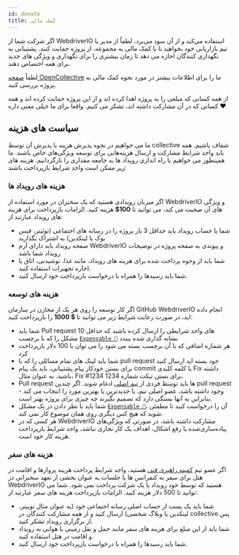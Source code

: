 ```yaml
---
id: donate
title: کمک مالی
---
```


اگر شرکت شما از WebdriverIO استفاده می‌کند و از آن سود می‌برد، لطفاً از مدیر یا تیم بازاریابی خود بخواهید تا با کمک مالی به مجموعه، از پروژه حمایت کنند. پشتیبانی به نگهداری کنندگان اجازه می دهد تا زمان بیشتری را برای نگهداری و ویژگی های جدید برای همه اختصاص دهند.

لطفاً [ صفحه OpenCollective](https://opencollective.com/webdriverio) ما را برای اطلاعات بیشتر در مورد نحوه کمک مالی به پروژه بررسی کنید.

از همه کسانی که مبلغی را به پروژه اهدا کرده اند و از این پروژه حمایت کرده اند و همه کسانی که در آن مشارکت داشته اند، تشکر می کنیم. واقعا برای ما خیلی معنی داره ❤️

## سیاست های هزینه

ما می خواهیم در نحوه پذیرش هزینه با پذیرش آن توسط collective شفاف باشیم. همه باید واجد شرایط مشارکت و ارسال هزینه‌هایی برای توسعه ویژگی‌های خاص باشند. ما همینطور می خواهیم با راه اندازی رویداد ها به جامعه مقداری را بازگردانیم. هزینه های زیر ممکن است واجد شرایط بازپرداخت باشند:

### هزینه های رویداد ها

اگر میزبان رویدادی هستید که یک سخنران در مورد استفاده از WebdriverIO و ویژگی های آن صحبت می کند، می توانید تا __100$__ هزینه کنید. الزامات بازپرداخت برای هزینه های رویداد عبارتند از:

- شما یا حساب رویداد باید حداقل 3 بار پروژه را در رسانه های اجتماعی (توئیتر، فیس بوک یا لینکدین) به اشتراک بگذارید
- صفحه رویداد باید دارای آرم WebdriverIO و پیوندی به صفحه پروژه در توضیحات رویداد شما باشد
- شما باید از وجوه پرداخت شده برای هزینه های رویداد، مانند غذا، نوشیدنی، اتاق یا اجاره تجهیزات استفاده کنید.
- شما باید رسیدها را همراه با درخواست بازپرداخت خود ارسال کنید.

### هزینه های توسعه

اگر کار توسعه را روی هر یک از مخازن در سازمان GitHub WebdriverIO انجام داده اید، در صورت رعایت شرایط زیر می توانید تا __$ 1000__ را بازپرداخت کنید:

- شما باید Pull request های واجد شرایطی را ارسال کرده باشید که حداقل 10 مشکل را که با برچسب [`Expensable 💸`](https://github.com/webdriverio/webdriverio/labels/Expensable%20%F0%9F%92%B8) نشانه گذاری شده ببندد
- هر شماره اضافی که با آن برچسب بسته می شود را می توان با 100 دلار بازپرداخت کرد
- شما باید لینک های تمام مسائلی را که با pull request خود بسته اید ارسال کنید
- برای بستن خودکار پیام پشتیبانی، باید یک پیام commit با کلمه کلیدی Fix داشته باشید. به عنوان مثال، Fix #1234 برای بستن تیکت شماره 1234.
- Pull request ها باید توسط فردی از [تیم اصلی](https://github.com/webdriverio/webdriverio/blob/main/AUTHORS.md#tsc-technical-steering-committee) ادغام شوند. اگر چندین pull request وجود داشته باشد، عضو اصلی تیم، یا جدیدترین یا بهترین مورد را انتخاب می کند - بنابراین به آنها بستگی دارد که تصمیم بگیرند چه چیزی برای پروژه بهتر است.
- شما باید با نظر دادن در یک مشکل [`Expensable 💸`](https://github.com/webdriverio/webdriverio/labels/Expensable%20%F0%9F%92%B8)، آن را درخواست کنید تا مطمئن شوید که هیچ کس دیگری روی همان موضوع کار نمی کند.
- هر کسی که در WebdriverIO مشارکت داشته باشد، در صورتی که ویژگی‌های پیاده‌سازی‌شده یا رفع اشکال، اهداف یک کار تجاری نباشد، واجد شرایط بازپرداخت هزینه‌ کار خود است.

### هزینه های سفر

اگر عضو تیم [کمیته راهبری فنی](https://github.com/webdriverio/webdriverio/blob/main/AUTHORS.md#tsc-technical-steering-committee) هستید، واجد شرایط پرداخت هزینه پروازها و اقامت در هتل برای سفر به کنفرانس ها یا جلسات به عنوان بخشی از تعهد سخنرانی در WebdriverIO هستید که توسط خود رویداد یا یک شرکت پرداخت نمی شود. شما می توانید تا 500 دلار هزینه کنید. الزامات بازپرداخت هزینه های سفر عبارتند از:

- شما باید یک پست از حساب اصلی رسانه اجتماعی خود (به عنوان مثال توییتر، لینکدین یا وبلاگ شخصی) ارسال کنید و از همه مشارکت کنندگان در collective پس از برگزاری رویداد تشکر کنید.
- شما باید از این مبلغ برای هزینه های سفر مانند حمل و نقل زمینی یا هوایی به رویداد و اقامت در هتل استفاده کنید.
- شما باید رسیدها را همراه با درخواست بازپرداخت خود ارسال کنید.
